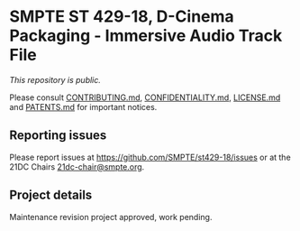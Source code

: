 # SMPTE ST 429-18, D-Cinema Packaging - Immersive Audio Track File

_This repository is public._ 

Please consult [CONTRIBUTING.md](./CONTRIBUTING.md), [CONFIDENTIALITY.md](./CONFIDENTIALITY.md), [LICENSE.md](./LICENSE.md) and [PATENTS.md](./PATENTS.md) for important notices.

## Reporting issues

Please report issues at <https://github.com/SMPTE/st429-18/issues> or at the 21DC Chairs <21dc-chair@smpte.org>.

## Project details

Maintenance revision project approved, work pending.
